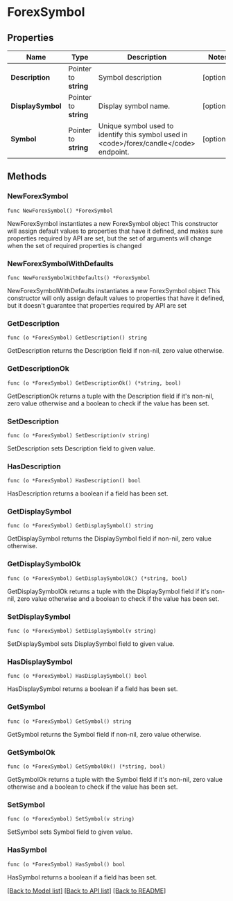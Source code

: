 # ForexSymbol

## Properties

Name | Type | Description | Notes
------------ | ------------- | ------------- | -------------
**Description** | Pointer to **string** | Symbol description | [optional] 
**DisplaySymbol** | Pointer to **string** | Display symbol name. | [optional] 
**Symbol** | Pointer to **string** | Unique symbol used to identify this symbol used in &lt;code&gt;/forex/candle&lt;/code&gt; endpoint. | [optional] 

## Methods

### NewForexSymbol

`func NewForexSymbol() *ForexSymbol`

NewForexSymbol instantiates a new ForexSymbol object
This constructor will assign default values to properties that have it defined,
and makes sure properties required by API are set, but the set of arguments
will change when the set of required properties is changed

### NewForexSymbolWithDefaults

`func NewForexSymbolWithDefaults() *ForexSymbol`

NewForexSymbolWithDefaults instantiates a new ForexSymbol object
This constructor will only assign default values to properties that have it defined,
but it doesn't guarantee that properties required by API are set

### GetDescription

`func (o *ForexSymbol) GetDescription() string`

GetDescription returns the Description field if non-nil, zero value otherwise.

### GetDescriptionOk

`func (o *ForexSymbol) GetDescriptionOk() (*string, bool)`

GetDescriptionOk returns a tuple with the Description field if it's non-nil, zero value otherwise
and a boolean to check if the value has been set.

### SetDescription

`func (o *ForexSymbol) SetDescription(v string)`

SetDescription sets Description field to given value.

### HasDescription

`func (o *ForexSymbol) HasDescription() bool`

HasDescription returns a boolean if a field has been set.

### GetDisplaySymbol

`func (o *ForexSymbol) GetDisplaySymbol() string`

GetDisplaySymbol returns the DisplaySymbol field if non-nil, zero value otherwise.

### GetDisplaySymbolOk

`func (o *ForexSymbol) GetDisplaySymbolOk() (*string, bool)`

GetDisplaySymbolOk returns a tuple with the DisplaySymbol field if it's non-nil, zero value otherwise
and a boolean to check if the value has been set.

### SetDisplaySymbol

`func (o *ForexSymbol) SetDisplaySymbol(v string)`

SetDisplaySymbol sets DisplaySymbol field to given value.

### HasDisplaySymbol

`func (o *ForexSymbol) HasDisplaySymbol() bool`

HasDisplaySymbol returns a boolean if a field has been set.

### GetSymbol

`func (o *ForexSymbol) GetSymbol() string`

GetSymbol returns the Symbol field if non-nil, zero value otherwise.

### GetSymbolOk

`func (o *ForexSymbol) GetSymbolOk() (*string, bool)`

GetSymbolOk returns a tuple with the Symbol field if it's non-nil, zero value otherwise
and a boolean to check if the value has been set.

### SetSymbol

`func (o *ForexSymbol) SetSymbol(v string)`

SetSymbol sets Symbol field to given value.

### HasSymbol

`func (o *ForexSymbol) HasSymbol() bool`

HasSymbol returns a boolean if a field has been set.


[[Back to Model list]](../README.md#documentation-for-models) [[Back to API list]](../README.md#documentation-for-api-endpoints) [[Back to README]](../README.md)


